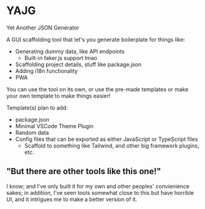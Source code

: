 # YAJG

Yet Another JSON Generator

A GUI scaffolding tool that let's you generate boilerplate for things like:

- Generating dummy data, like API endpoints
  - Built-in faker.js support lmao
- Scaffolding project details, stuff like package.json
- Adding i18n functionality
- PWA

You can use the tool on its own, or use the pre-made templates or make your
own template to make things easier!

Template(s) plan to add:

- package.json
- Minimal VSCode Theme Plugin
- Random data
- Config files that can be exported as either JavaScript or TypeScript files
  - Scaffold to something like Tailwind, and other big framework plugins, etc.

## "But there are other tools like this one!"

I know; and I've only built it for my own and other peoples' convienience sakes;
in addition, I've seen tools somewhat close to this but have horrible UI, and it
intrigues me to make a better version of it.
